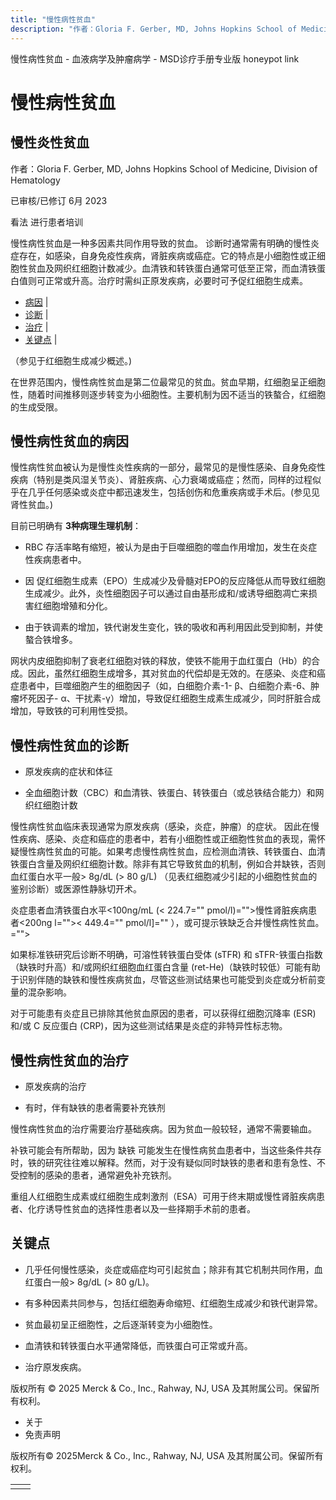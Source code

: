 ```yaml
---
title: "慢性病性贫血"
description: "作者：Gloria F. Gerber, MD, Johns Hopkins School of Medicine, Division of Hematology"
---
```


﻿慢性病性贫血 \- 血液病学及肿瘤病学 \- MSD诊疗手册专业版 honeypot link

# 慢性病性贫血

## 慢性炎性贫血

作者：Gloria F. Gerber, MD, Johns Hopkins School of Medicine, Division of Hematology

已审核/已修订 6月 2023

看法 进行患者培训

慢性病性贫血是一种多因素共同作用导致的贫血。 诊断时通常需有明确的慢性炎症存在，如感染，自身免疫性疾病，肾脏疾病或癌症。它的特点是小细胞性或正细胞性贫血及网织红细胞计数减少。血清铁和转铁蛋白通常可低至正常，而血清铁蛋白值则可正常或升高。治疗时需纠正原发疾病，必要时可予促红细胞生成素。

- [病因](#病因_v969282_zh) \|
- [诊断](#诊断_v969293_zh) \|
- [治疗](#治疗_v969304_zh) \|
- [关键点](#关键点_v8523198_zh) \|

（参见于红细胞生成减少概述。)

在世界范围内，慢性病性贫血是第二位最常见的贫血。贫血早期，红细胞呈正细胞性，随着时间推移则逐步转变为小细胞性。主要机制为因不适当的铁螯合，红细胞的生成受限。

## 慢性病性贫血的病因

慢性病性贫血被认为是慢性炎性疾病的一部分，最常见的是慢性感染、自身免疫性疾病（特别是类风湿关节炎）、肾脏疾病、心力衰竭或癌症；然而，同样的过程似乎在几乎任何感染或炎症中都迅速发生，包括创伤和危重疾病或手术后。(参见见 肾性贫血。)

目前已明确有 **3种病理生理机制**：

- RBC 存活率略有缩短，被认为是由于巨噬细胞的噬血作用增加，发生在炎症性疾病患者中。

- 因 促红细胞生成素（EPO）生成减少及骨髓对EPO的反应降低从而导致红细胞生成减少。此外，炎性细胞因子可以通过自由基形成和/或诱导细胞凋亡来损害红细胞增殖和分化。

- 由于铁调素的增加，铁代谢发生变化，铁的吸收和再利用因此受到抑制，并使螯合铁增多。


网状内皮细胞抑制了衰老红细胞对铁的释放，使铁不能用于血红蛋白（Hb）的合成。因此，虽然红细胞生成增多，其对贫血的代偿却是无效的。在感染、炎症和癌症患者中，巨噬细胞产生的细胞因子（如，白细胞介素-1- β、白细胞介素-6、肿瘤坏死因子- α、干扰素-γ）增加，导致促红细胞生成素生成减少，同时肝脏合成增加，导致铁的可利用性受损。

## 慢性病性贫血的诊断

- 原发疾病的症状和体征

- 全血细胞计数（CBC）和血清铁、铁蛋白、转铁蛋白（或总铁结合能力）和网织红细胞计数


慢性病性贫血临床表现通常为原发疾病（感染，炎症，肿瘤）的症状。 因此在慢性疾病、感染、炎症和癌症的患者中，若有小细胞性或正细胞性贫血的表现，需怀疑慢性病性贫血的可能。如果考虑慢性病性贫血，应检测血清铁、转铁蛋白、血清铁蛋白含量及网织红细胞计数。除非有其它导致贫血的机制，例如合并缺铁，否则血红蛋白水平一般> 8g/dL (> 80 g/L) （见表红细胞减少引起的小细胞性贫血的鉴别诊断）或医源性静脉切开术。

炎症患者血清铁蛋白水平<100ng/mL (< 224.7="" pmol/l)="">慢性肾脏疾病患者<200ng l="">< 449.4="" pmol/l\]="" ），或可提示铁缺乏合并慢性病性贫血。="">

如果标准铁研究后诊断不明确，可溶性转铁蛋白受体 (sTFR) 和 sTFR-铁蛋白指数（缺铁时升高）和/或网织红细胞血红蛋白含量 (ret-He)（缺铁时较低）可能有助于识别伴随的缺铁和慢性疾病贫血，尽管这些测试结果也可能受到炎症或分析前变量的混杂影响。

对于可能患有炎症且已排除其他贫血原因的患者，可以获得红细胞沉降率 (ESR) 和/或 C 反应蛋白 (CRP)，因为这些测试结果是炎症的非特异性标志物。

## 慢性病性贫血的治疗

- 原发疾病的治疗

- 有时，伴有缺铁的患者需要补充铁剂


慢性病性贫血的治疗需要治疗基础疾病。因为贫血一般较轻，通常不需要输血。

补铁可能会有所帮助，因为 缺铁 可能发生在慢性病贫血患者中，当这些条件共存时，铁的研究往往难以解释。然而，对于没有疑似同时缺铁的患者和患有急性、不受控制的感染的患者，通常避免补充铁剂。

重组人红细胞生成素或红细胞生成刺激剂（ESA）可用于终末期或慢性肾脏疾病患者、化疗诱导性贫血的选择性患者以及一些择期手术前的患者。

## 关键点

- 几乎任何慢性感染，炎症或癌症均可引起贫血；除非有其它机制共同作用，血红蛋白一般> 8g/dL (> 80 g/L)。

- 有多种因素共同参与，包括红细胞寿命缩短、红细胞生成减少和铁代谢异常。

- 贫血最初呈正细胞性，之后逐渐转变为小细胞性。

- 血清铁和转铁蛋白水平通常降低，而铁蛋白可正常或升高。

- 治疗原发疾病。




版权所有 © 2025
Merck & Co., Inc., Rahway, NJ, USA 及其附属公司。保留所有权利。

- 关于
- 免责声明

版权所有© 2025Merck & Co., Inc., Rahway, NJ, USA 及其附属公司。保留所有权利。

|     |     |
| --- | --- |
|  |  |